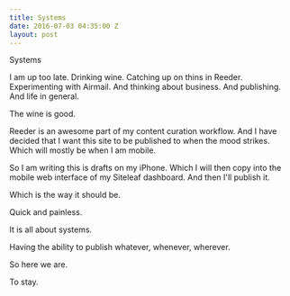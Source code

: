 ```yaml
---
title: Systems
date: 2016-07-03 04:35:00 Z
layout: post
---
```


Systems 

I am up too late. Drinking wine. Catching up on thins in Reeder. Experimenting with Airmail. And thinking about business. And publishing. And life in general. 

The wine is good. 

Reeder is an awesome part of my content curation workflow. And I have decided that I want this site to be published to when the mood strikes. Which will mostly be when I am mobile. 

So I am writing this is drafts on my iPhone. Which I will then copy into the mobile web interface of my Siteleaf dashboard. And then I'll publish it. 

Which is the way it should be. 

Quick and painless. 

It is all about systems. 

Having the ability to publish whatever, whenever, wherever. 

So here we are. 

To stay. 
